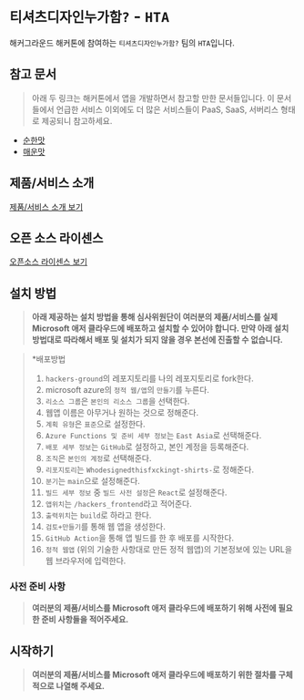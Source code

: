 # `티셔츠디자인누가함?` - `HTA`

해커그라운드 해커톤에 참여하는 `티셔츠디자인누가함?` 팀의 `HTA`입니다.

## 참고 문서

> 아래 두 링크는 해커톤에서 앱을 개발하면서 참고할 만한 문서들입니다. 이 문서들에서 언급한 서비스 이외에도 더 많은 서비스들이 PaaS, SaaS, 서버리스 형태로 제공되니 참고하세요.

- [순한맛](./REFERENCES_BASIC.md)
- [매운맛](./REFERENCES_ADVANCED.md)

## 제품/서비스 소개

<!-- 아래 링크는 지우지 마세요 -->
[제품/서비스 소개 보기](TOPIC.md)
<!-- 위 링크는 지우지 마세요 -->

## 오픈 소스 라이센스

<!-- 아래 링크는 지우지 마세요 -->
[오픈소스 라이센스 보기](./LICENSE)
<!-- 위 링크는 지우지 마세요 -->

## 설치 방법

> **아래 제공하는 설치 방법을 통해 심사위원단이 여러분의 제품/서비스를 실제 Microsoft 애저 클라우드에 배포하고 설치할 수 있어야 합니다. 만약 아래 설치 방법대로 따라해서 배포 및 설치가 되지 않을 경우 본선에 진출할 수 없습니다.**

> *배포방법
> 1. `hackers-ground`의 레포지토리를 나의 레포지토리로 fork한다.
> 2. microsoft azure의 `정적 웹/앱`의 `만들기`를 누른다.
> 3. `리소스 그룹`은 `본인의 리소스 그룹`을 선택한다.
> 4. 웹앱 이름은 아무거나 원하는 것으로 정해준다.
> 5. `계획 유형`은 `표준`으로 설정한다.
> 6. `Azure Functions 및 준비 세부 정보`는 `East Asia`로 선택해준다.
> 7. `배포 세부 정보`는 `GitHub`로 설정하고, 본인 계정을 등록해준다.
> 8. `조직`은 `본인의 계정`로 선택해준다.
> 9. `리포지토리`는 `Whodesignedthisfxckingt-shirts-`로 정해준다.
> 10. `분기`는 `main`으로 설정해준다.
> 11. `빌드 세부 정보` 중 `빌드 사전 설정`은 `React`로 설정해준다.
> 12. `앱위치`는 `/hackers_frontend`라고 적어준다.
> 13. `출력위치`는 `build`로 하라고 한다.
> 14. `검토+만들기`를 통해 웹 앱을 생성한다.
> 15. `GitHub Action`을 통해 앱 빌드를 한 후 배포를 시작한다.
> 16. `정적 웹앱` (위의 기술한 사항대로 만든 정적 웹앱)의 기본정보에 있는 URL을 웹 브라우저에 입력한다.

### 사전 준비 사항

> **여러분의 제품/서비스를 Microsoft 애저 클라우드에 배포하기 위해 사전에 필요한 준비 사항들을 적어주세요.**

## 시작하기

> **여러분의 제품/서비스를 Microsoft 애저 클라우드에 배포하기 위한 절차를 구체적으로 나열해 주세요.**
